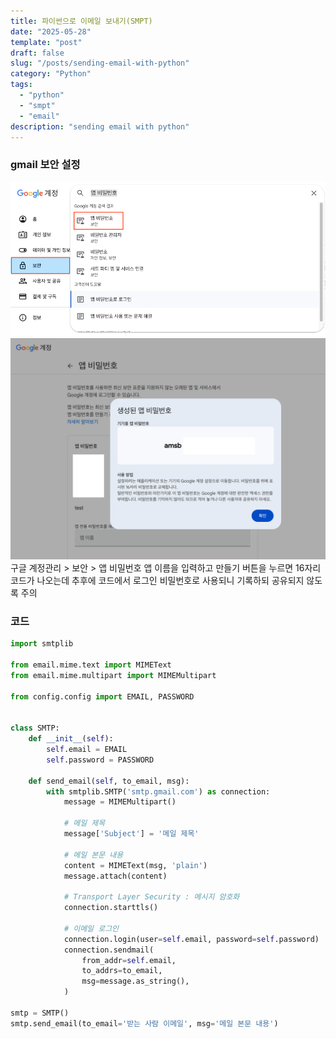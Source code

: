 ```yaml
---
title: 파이썬으로 이메일 보내기(SMPT)
date: "2025-05-28"
template: "post"
draft: false
slug: "/posts/sending-email-with-python"
category: "Python"
tags:
  - "python"
  - "smpt"
  - "email"
description: "sending email with python"
---
```


### gmail 보안 설정
![smtp1](./media/smtp1.png)
![smtp2](./media/smtp2.png)
구글 계정관리 > 보안 > 앱 비밀번호
앱 이름을 입력하고 만들기 버튼을 누르면 16자리 코드가 나오는데 추후에 코드에서 로그인 비밀번호로 사용되니 기록하되 공유되지 않도록 주의

### 코드

```python
import smtplib

from email.mime.text import MIMEText
from email.mime.multipart import MIMEMultipart

from config.config import EMAIL, PASSWORD


class SMTP:
    def __init__(self):
        self.email = EMAIL
        self.password = PASSWORD

    def send_email(self, to_email, msg):
        with smtplib.SMTP('smtp.gmail.com') as connection:
            message = MIMEMultipart()

            # 메일 제목
            message['Subject'] = '메일 제목'

            # 메일 본문 내용
            content = MIMEText(msg, 'plain')
            message.attach(content)

            # Transport Layer Security : 메시지 암호화
            connection.starttls()

            # 이메일 로그인
            connection.login(user=self.email, password=self.password)
            connection.sendmail(
                from_addr=self.email,
                to_addrs=to_email,
                msg=message.as_string(),
            )

smtp = SMTP()
smtp.send_email(to_email='받는 사람 이메일', msg='메일 본문 내용')
```
